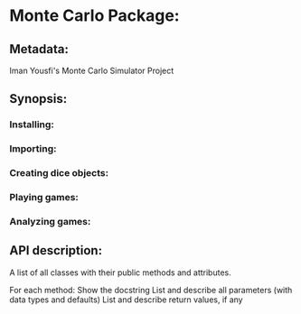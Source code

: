 # Monte Carlo Package: 
## Metadata:
Iman Yousfi's Monte Carlo Simulator Project

## Synopsis:
### Installing:
### Importing:
### Creating dice objects:
### Playing games:
### Analyzing games:

## API description:
A list of all classes with their public methods and attributes.

For each method:
Show the docstring
List and describe all parameters (with data types and defaults)
List and describe return values, if any
